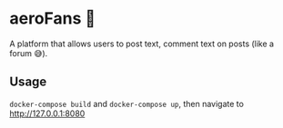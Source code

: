 # aeroFans :space_invader:
A platform that allows users to post text, comment text on posts (like a forum 😅).
## Usage
`docker-compose build` and `docker-compose up`, then navigate to http://127.0.0.1:8080
